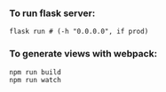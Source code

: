 ### To run flask server:

```
flask run # (-h "0.0.0.0", if prod)
```

### To generate views with webpack:

```
npm run build
npm run watch
```
